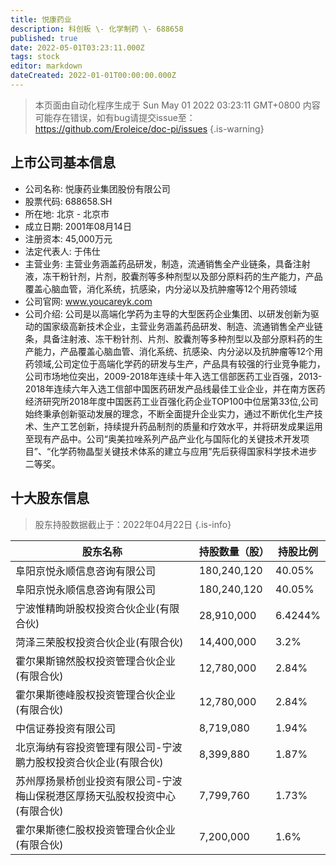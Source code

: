 ```yaml
---
title: 悦康药业
description: 科创板 \- 化学制药 \- 688658
published: true
date: 2022-05-01T03:23:11.000Z
tags: stock
editor: markdown
dateCreated: 2022-01-01T00:00:00.000Z
---
```


> 本页面由自动化程序生成于 Sun May 01 2022 03:23:11 GMT+0800
> 内容可能存在错误，如有bug请提交issue至：https://github.com/Eroleice/doc-pi/issues
{.is-warning}

## 上市公司基本信息
- 公司名称: 悦康药业集团股份有限公司
- 股票代码: 688658.SH
- 所在地: 北京 - 北京市
- 成立日期: 2001年08月14日
- 注册资本: 45,000万元
- 法定代表人: 于伟仕
- 主营业务: 主营业务涵盖药品研发，制造，流通销售全产业链条，具备注射液，冻干粉针剂，片剂，胶囊剂等多种剂型以及部分原料药的生产能力，产品覆盖心脑血管，消化系统，抗感染，内分泌以及抗肿瘤等12个用药领域
- 公司官网: www.youcareyk.com
- 公司介绍: 公司是以高端化学药为主导的大型医药企业集团、以研发创新为驱动的国家级高新技术企业，主营业务涵盖药品研发、制造、流通销售全产业链条，具备注射液、冻干粉针剂、片剂、胶囊剂等多种剂型以及部分原料药的生产能力，产品覆盖心脑血管、消化系统、抗感染、内分泌以及抗肿瘤等12个用药领域,公司定位于高端化学药的研发与生产，产品具有较强的行业竞争能力，公司市场地位突出，2009-2018年连续十年入选工信部医药工业百强，2013-2018年连续六年入选工信部中国医药研发产品线最佳工业企业，并在南方医药经济研究所2018年度中国医药工业百强化药企业TOP100中位居第33位,公司始终秉承创新驱动发展的理念，不断全面提升企业实力，通过不断优化生产技术、生产工艺创新，持续提升药品制剂的质量和疗效水平，并将研发成果运用至现有产品中。公司“奥美拉唑系列产品产业化与国际化的关键技术开发项目”、“化学药物晶型关键技术体系的建立与应用”先后获得国家科学技术进步二等奖。


## 十大股东信息
> 股东持股数据截止于：2022年04月22日
{.is-info}

| 股东名称 | 持股数量（股） | 持股比例 |
| --- | --- | --- |
| 阜阳京悦永顺信息咨询有限公司 | 180,240,120 | 40.05% |
| 阜阳京悦永顺信息咨询有限公司 | 180,240,120 | 40.05% |
| 宁波惟精昫竔股权投资合伙企业(有限合伙) | 28,910,000 | 6.4244% |
| 菏泽三荣股权投资合伙企业(有限合伙) | 14,400,000 | 3.2% |
| 霍尔果斯锦然股权投资管理合伙企业(有限合伙) | 12,780,000 | 2.84% |
| 霍尔果斯德峰股权投资管理合伙企业(有限合伙) | 12,780,000 | 2.84% |
| 中信证券投资有限公司 | 8,719,080 | 1.94% |
| 北京海纳有容投资管理有限公司-宁波鹏力股权投资合伙企业(有限合伙) | 8,399,880 | 1.87% |
| 苏州厚扬景桥创业投资有限公司-宁波梅山保税港区厚扬天弘股权投资中心(有限合伙) | 7,799,760 | 1.73% |
| 霍尔果斯德仁股权投资管理合伙企业(有限合伙) | 7,200,000 | 1.6% |




